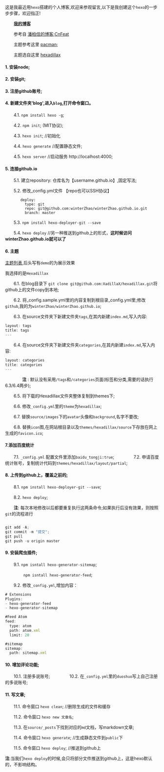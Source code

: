 这是我最近用`hexo`搭建的个人博客,欢迎来参观留言,以下是我创建这个`hexo`的一步步步骤，欢迎指正!

　　**[我的博客](http://winterzhao.github.io/)**

　　参考自 [潘柏信的博客](http://leopardpan.github.io/2015/08/12/hexo/);[CnFeat](http://www.jianshu.com/p/05289a4bc8b2)

　　主题参考这里 [pacman](https://yangjian.me/pacman/hello/introducing-pacman-theme/);

　　主题选自这里 [hexadillax](https://github.com/XadillaX/hexadillax)


#### 1. 安装node;

#### 2. 安装git;

#### 3. 注册github账号;

#### 4. 新建文件夹'blog',进入`blog`,打开命令窗口。

　　4.1. `npm install hexo -g`;

　　4.2. `npm init`; (MIT协议);

　　4.3. `hexo init`;     //初始化

　　4.4. `hexo generate`  //配置静态文件;

　　4.5. `hexo server`      //启动服务 http://localhost:4000;

#### 5. 连接github.io

　　5.1. 建立repository: 仓库名为【username.github.io】,固定写法;

　　5.2. 修改_config.yml文件 【repo也可以SSH协议】

           deploy:
             type: git
             repo: git@github.com:winterZhao/winterZhao.github.io.git
             branch: master

　　5.3. ` npm install hexo-deployer-git --save `

　　5.4. `hexo deploy`  //另一种推送到github上的形式，**这时候访问winterZhao.github.io就可以了**

#### 6. 主题

[主题列表](https://github.com/hexojs/hexo/wiki/Themes),后头写有`demo`的为展示效果

我选择的是`Hexadillax`

　　6.1. 在blog目录下 `git clone git@github.com:XadillaX/hexadillax.git`将github上的文件copy到本地;

　　6.2. 将_config.sample.yml里的内容复制到根目录_config.yml里;修改`github`,我的为`winterZhao/winterZhao.github.io`;

　　6.3. 在source文件夹下新建文件夹`tags`,在其内新建`index.md`,写入内容:

```javascript
layout: tags
title: tags
---
```
　　6.4. 在source文件夹下新建文件夹`categories`,在其内新建`index.md`,写入内容:

```javascript
layout: categories
title: categories
---
```
 　　　　**注** : 默认没有采用`/tags`和`/categories`页面(标签和分类,需要的话执行6.3/6.4两步);

　　6.5. 将下载的Hexadillax文件夹整体复制到themes下;

　　6.6. 修改`_config.yml`里的`theme`为`hexadillax`;

　　6.7. 替换`source/images`下的`avatar`头像和`background`,名字不要改;

　　6.8. 替换`icon`图,在网站根目录以及`themes/hexadillax/source`下存放在网上生成的`favicon.ico`;

#### 7.添加百度统计

　　7.1. `_config.yml` 配置文件里添加`baidu_tongji:true`;
　　
　　7.2. 申请百度统计账号，复制统计代码到`themes/hexadillax/layout/partial`;　　

#### 8. 上传到github上，覆盖之前的;

　　8.1. `npm install hexo-deployer-git --save`;

　　8.2. `hexo deploy`;

　　**注**: 每次本地修改以后都要重复执行这两条命令;如果执行后没有效果，则按照`git`的流程进行
```javascript

git add -A;
git commit -m "提交";
git pull
git push -u origin master

```

#### 9. 安装爬虫插件;
　　9.1. `npm isntall hexo-generator-sitemap`; 

　　　　 `npm isntall hexo-generator-feed`;

　　9.2. 修改`_config.yml`,增加内容：

```javascript
# Extensions
Plugins:
- hexo-generator-feed
- hexo-generator-sitemap

#Feed Atom
feed:
  type: atom
  path: atom.xml
  limit: 20

#sitemap
sitemap:
  path: sitemap.xml


```
#### 10. 增加评论功能;

　　10.1. 注册多说账号;
　　
　　10.2. 在`_config.yml`里的`duoshuo`写上自己注册的多说账号;

#### 11. 写文章;
　　11.1. 命令窗口 `hexo clean`; //删除生成的文件和缓存

　　11.2. 命令窗口 `hexo new 文章名`;

　　11.3. 在`source/_posts`下找到对应的`md`文档，写markdown文章;

　　11.4. 命令窗口 `hexo generate`;   //生成静态文件到`public`下

　　11.5. 命令窗口 `hexo deploy`;   //推送到github上

   **注**:当我们`hexo deploy`的时候,会只将部分文件推送到github上，这是hexo默认的，不影响结构。
